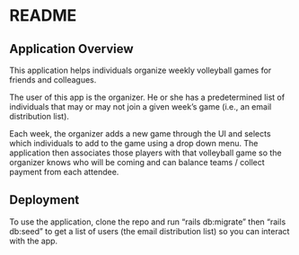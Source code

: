 # README

## Application Overview
This application helps individuals organize weekly volleyball games for friends and colleagues. 

The user of this app is the organizer. He or she has a predetermined list of individuals that may or may not join a given week’s game (i.e., an email distribution list). 

Each week, the organizer adds a new game through the UI and selects which individuals to add to the game using a drop down menu. The application then associates those players with that volleyball game so the organizer knows who will be coming and can balance teams / collect payment from each attendee.

## Deployment

To use the application, clone the repo and run “rails db:migrate” then “rails db:seed” to get a list of users (the email distribution list) so you can interact with the app. 

